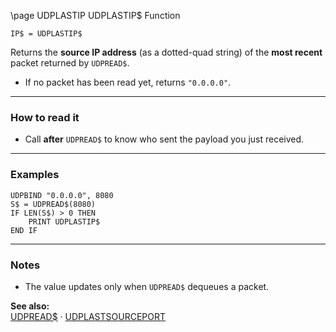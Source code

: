 \page UDPLASTIP UDPLASTIP$ Function
```basic
IP$ = UDPLASTIP$
```

Returns the **source IP address** (as a dotted-quad string) of the **most recent** packet returned by `UDPREAD$`.

- If no packet has been read yet, returns `"0.0.0.0"`.

---

### How to read it

- Call **after** `UDPREAD$` to know who sent the payload you just received.

---

### Examples
```basic
UDPBIND "0.0.0.0", 8080
S$ = UDPREAD$(8080)
IF LEN(S$) > 0 THEN
    PRINT UDPLASTIP$
END IF
```

---

### Notes
- The value updates only when `UDPREAD$` dequeues a packet.

**See also:**  
[UDPREAD$](https://github.com/brainboxdotcc/retro-rocket/wiki/UDPREAD) · [UDPLASTSOURCEPORT](https://github.com/brainboxdotcc/retro-rocket/wiki/UDPLASTSOURCEPORT)